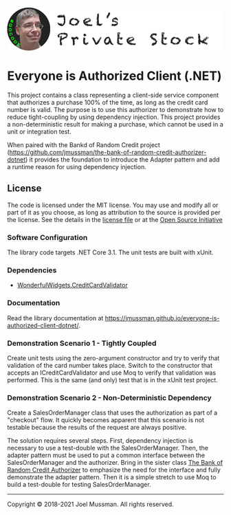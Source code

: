 ![](.common/joels-private-stock.png?raw=true)

# Everyone is Authorized Client (.NET)

This project contains a class representing a client-side service component that authorizes a purchase 100%
of the time, as long as the credit card number is valid.
The purpose is to use this authorizer to demonstrate how to reduce tight-coupling by using dependency injection.
This project provides a non-deterministic result for making a purchase, which cannot be used in a unit or
integration test.

When paired with the Bankd of Random Credit project (https://github.com/jmussman/the-bank-of-random-credit-authorizer-dotnet)
it provides the foundation to introduce the Adapter
pattern and add a runtime reason for using dependency injection.

## License

The code is licensed under the MIT license.
You may use and modify all or part of it as you choose, as long as attribution to the source is provided per the license.
See the details in the [license file](./LICENSE.md) or at the [Open Source Initiative](https://opensource.org/licenses/MIT)

### Software Configuration

The library code targets .NET Core 3.1. The unit tests are built with xUnit.

### Dependencies

* [WonderfulWidgets.CreditCardValidator](https://github.com/jmussman/credit-card-validator-dotnet)

### Documentation

Read the library documentation at https://jmussman.github.io/everyone-is-authorized-client-dotnet/.

### Demonstration Scenario 1 - Tightly Coupled

Create unit tests using the zero-argument constructor and try to verify that validation of the card number takes place.
Switch to the constructor that accepts an ICreditCardValidator and use Moq to verify that validation was performed.
This is the same (and only) test that is in the xUnit test project.

### Demonstration Scenario 2 - Non-Deterministic Dependency

Create a SalesOrderManager class that uses the authorization as part of a "checkout" flow.
It quickly becomes apparent that this scenario is not testable because the results of the request are always positive.

The solution requires several steps.
First, dependency injection is necessary to use a test-double with the SalesOrderManager.
Then, the adapter pattern must be used to put a common interface between the SalesOrderManager and the authorizer.
Bring in the sister class [The Bank of Random Credit Authorizer](https://github.com/jmussman/the-bank-of-random-credit-authorizer-dotnet)
to emphasize the need for the interface and fully demonstrate the adapter pattern.
Then it is a simple stretch to use Moq to build a test-double for testing SalesOrderManager.

<hr>
Copyright © 2018-2021 Joel Mussman. All rights reserved.